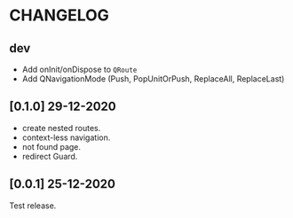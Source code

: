 # CHANGELOG

## dev

- Add onInit/onDispose to `QRoute`
- Add QNavigationMode (Push, PopUnitOrPush, ReplaceAll, ReplaceLast)

## [0.1.0] 29-12-2020

- create nested routes.
- context-less navigation.
- not found page.
- redirect Guard.

## [0.0.1] 25-12-2020

Test release.
